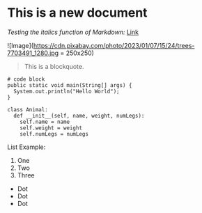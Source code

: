 # **This is a new document**

*Testing the italics function of Markdown:*
[Link](https://www.google.com/)

![Image](https://cdn.pixabay.com/photo/2023/01/07/15/24/trees-7703491_1280.jpg = 250x250)

> This is a blockquote. 

```
# code block
public static void main(String[] args) {
  System.out.println("Hello World");
}

class Animal:
  def __init__(self, name, weight, numLegs):
    self.name = name
    self.weight = weight
    self.numLegs = numLegs
```
List Example:
1. One
2. Two
3. Three
* Dot
* Dot
* Dot

